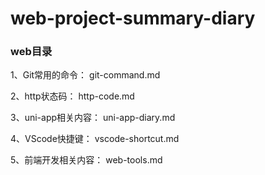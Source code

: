 # web-project-summary-diary

### web目录

1、Git常用的命令：  git-command.md

2、http状态码： http-code.md

3、uni-app相关内容： uni-app-diary.md

4、VScode快捷键： vscode-shortcut.md

5、前端开发相关内容：  web-tools.md

